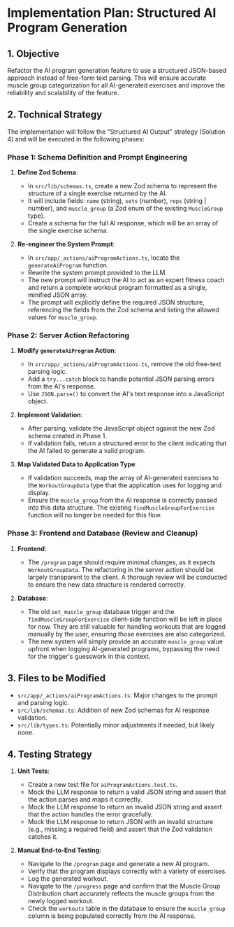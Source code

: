
# Implementation Plan: Structured AI Program Generation

## 1. Objective

Refactor the AI program generation feature to use a structured JSON-based approach instead of free-form text parsing. This will ensure accurate muscle group categorization for all AI-generated exercises and improve the reliability and scalability of the feature.

## 2. Technical Strategy

The implementation will follow the "Structured AI Output" strategy (Solution 4) and will be executed in the following phases:

### Phase 1: Schema Definition and Prompt Engineering

1.  **Define Zod Schema**:
    -   In `src/lib/schemas.ts`, create a new Zod schema to represent the structure of a single exercise returned by the AI.
    -   It will include fields: `name` (string), `sets` (number), `reps` (string | number), and `muscle_group` (a Zod enum of the existing `MuscleGroup` type).
    -   Create a schema for the full AI response, which will be an array of the single exercise schema.

2.  **Re-engineer the System Prompt**:
    -   In `src/app/_actions/aiProgramActions.ts`, locate the `generateAiProgram` function.
    -   Rewrite the system prompt provided to the LLM.
    -   The new prompt will instruct the AI to act as an expert fitness coach and return a complete workout program formatted as a single, minified JSON array.
    -   The prompt will explicitly define the required JSON structure, referencing the fields from the Zod schema and listing the allowed values for `muscle_group`.

### Phase 2: Server Action Refactoring

1.  **Modify `generateAiProgram` Action**:
    -   In `src/app/_actions/aiProgramActions.ts`, remove the old free-text parsing logic.
    -   Add a `try...catch` block to handle potential JSON parsing errors from the AI's response.
    -   Use `JSON.parse()` to convert the AI's text response into a JavaScript object.

2.  **Implement Validation**:
    -   After parsing, validate the JavaScript object against the new Zod schema created in Phase 1.
    -   If validation fails, return a structured error to the client indicating that the AI failed to generate a valid program.

3.  **Map Validated Data to Application Type**:
    -   If validation succeeds, map the array of AI-generated exercises to the `WorkoutGroupData` type that the application uses for logging and display.
    -   Ensure the `muscle_group` from the AI response is correctly passed into this data structure. The existing `findMuscleGroupForExercise` function will no longer be needed for this flow.

### Phase 3: Frontend and Database (Review and Cleanup)

1.  **Frontend**:
    -   The `/program` page should require minimal changes, as it expects `WorkoutGroupData`. The refactoring in the server action should be largely transparent to the client. A thorough review will be conducted to ensure the new data structure is rendered correctly.

2.  **Database**:
    -   The old `set_muscle_group` database trigger and the `findMuscleGroupForExercise` client-side function will be left in place for now. They are still valuable for handling workouts that are logged manually by the user, ensuring those exercises are also categorized.
    -   The new system will simply provide an accurate `muscle_group` value upfront when logging AI-generated programs, bypassing the need for the trigger's guesswork in this context.

## 3. Files to be Modified

-   `src/app/_actions/aiProgramActions.ts`: Major changes to the prompt and parsing logic.
-   `src/lib/schemas.ts`: Addition of new Zod schemas for AI response validation.
-   `src/lib/types.ts`: Potentially minor adjustments if needed, but likely none.

## 4. Testing Strategy

1.  **Unit Tests**:
    -   Create a new test file for `aiProgramActions.test.ts`.
    -   Mock the LLM response to return a valid JSON string and assert that the action parses and maps it correctly.
    -   Mock the LLM response to return an invalid JSON string and assert that the action handles the error gracefully.
    -   Mock the LLM response to return JSON with an invalid structure (e.g., missing a required field) and assert that the Zod validation catches it.

2.  **Manual End-to-End Testing**:
    -   Navigate to the `/program` page and generate a new AI program.
    -   Verify that the program displays correctly with a variety of exercises.
    -   Log the generated workout.
    -   Navigate to the `/progress` page and confirm that the Muscle Group Distribution chart accurately reflects the muscle groups from the newly logged workout.
    -   Check the `workouts` table in the database to ensure the `muscle_group` column is being populated correctly from the AI response. 